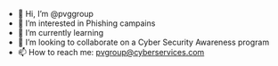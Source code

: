- 👋 Hi, I’m @pvggroup
- 👀 I’m interested in Phishing campains
- 🌱 I’m currently learning 
- 💞️ I’m looking to collaborate on a Cyber Security Awareness program
- 📫 How to reach me: pvgroup@cyberservices.com

<!---
pvggroup/pvggroup is a ✨ special ✨ repository because its `README.md` (this file) appears on your GitHub profile.
You can click the Preview link to take a look at your changes.
--->
